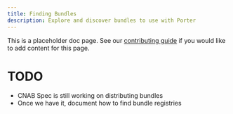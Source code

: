 ```yaml
---
title: Finding Bundles
description: Explore and discover bundles to use with Porter
---
```


This is a placeholder doc page. See our [contributing guide][contrib] 
if you would like to add content for this page.

# TODO

* CNAB Spec is still working on distributing bundles
* Once we have it, document how to find bundle registries

[contrib]: /contribute/guide/#documentation